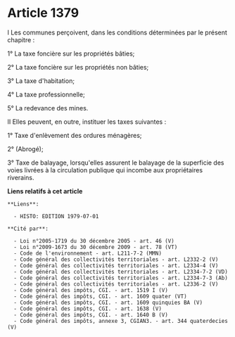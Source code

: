 # Article 1379

I  Les communes perçoivent, dans les conditions déterminées par le présent chapitre :

1° La taxe foncière sur les propriétés bâties;

2° La taxe foncière sur les propriétés non bâties;

3° La taxe d'habitation;

4° La taxe professionnelle;

5° La redevance des mines.

II  Elles peuvent, en outre, instituer les taxes suivantes :

1° Taxe d'enlèvement des ordures ménagères;

2° (Abrogé);

3° Taxe de balayage, lorsqu'elles assurent le balayage de la superficie des voies livrées à la circulation publique qui
incombe aux propriétaires riverains.

**Liens relatifs à cet article**

	**Liens**:

	  - HISTO: EDITION 1979-07-01

	**Cité par**:

	  - Loi n°2005-1719 du 30 décembre 2005 - art. 46 (V)
	  - Loi n°2009-1673 du 30 décembre 2009 - art. 78 (VT)
	  - Code de l'environnement - art. L211-7-2 (MMN)
	  - Code général des collectivités territoriales - art. L2332-2 (V)
	  - Code général des collectivités territoriales - art. L2334-4 (V)
	  - Code général des collectivités territoriales - art. L2334-7-2 (VD)
	  - Code général des collectivités territoriales - art. L2334-7-3 (Ab)
	  - Code général des collectivités territoriales - art. L2336-2 (V)
	  - Code général des impôts, CGI. - art. 1519 I (V)
	  - Code général des impôts, CGI. - art. 1609 quater (VT)
	  - Code général des impôts, CGI. - art. 1609 quinquies BA (V)
	  - Code général des impôts, CGI. - art. 1638 (V)
	  - Code général des impôts, CGI. - art. 1640 B (V)
	  - Code général des impôts, annexe 3, CGIAN3. - art. 344 quaterdecies (V)
